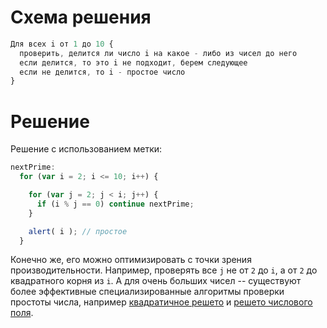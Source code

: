 # Схема решения

```js
Для всех i от 1 до 10 {
  проверить, делится ли число i на какое - либо из чисел до него
  если делится, то это i не подходит, берем следующее
  если не делится, то i - простое число
}
```

# Решение

Решение с использованием метки:

```js run
nextPrime:
  for (var i = 2; i <= 10; i++) {

    for (var j = 2; j < i; j++) {
      if (i % j == 0) continue nextPrime;
    }

    alert( i ); // простое
  }
```

Конечно же, его можно оптимизировать с точки зрения производительности. Например, проверять все `j` не от `2` до `i`, а от `2` до квадратного корня из `i`. А для очень больших чисел -- существуют более эффективные специализированные алгоритмы проверки простоты числа, например [квадратичное решето](http://ru.wikipedia.org/wiki/%D0%9C%D0%B5%D1%82%D0%BE%D0%B4_%D0%BA%D0%B2%D0%B0%D0%B4%D1%80%D0%B0%D1%82%D0%B8%D1%87%D0%BD%D0%BE%D0%B3%D0%BE_%D1%80%D0%B5%D1%88%D0%B5%D1%82%D0%B0) и [решето числового поля](http://ru.wikipedia.org/wiki/%D0%9E%D0%B1%D1%89%D0%B8%D0%B9_%D0%BC%D0%B5%D1%82%D0%BE%D0%B4_%D1%80%D0%B5%D1%88%D0%B5%D1%82%D0%B0_%D1%87%D0%B8%D1%81%D0%BB%D0%BE%D0%B2%D0%BE%D0%B3%D0%BE_%D0%BF%D0%BE%D0%BB%D1%8F).
